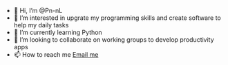 - 👋 Hi, I’m @Pn-nL
- 👀 I’m interested in upgrate my programming skills and create software to help my daily tasks
- 🌱 I’m currently learning Python
- 💞️ I’m looking to collaborate on working groups to develop productivity apps
- 📫 How to reach me <a href=mailto:pedronnluis@hotmail.com>Email me</a>

<!---
Pn-nL/Pn-nL is a ✨ special ✨ repository because its `README.md` (this file) appears on your GitHub profile.
You can click the Preview link to take a look at your changes.
--->

